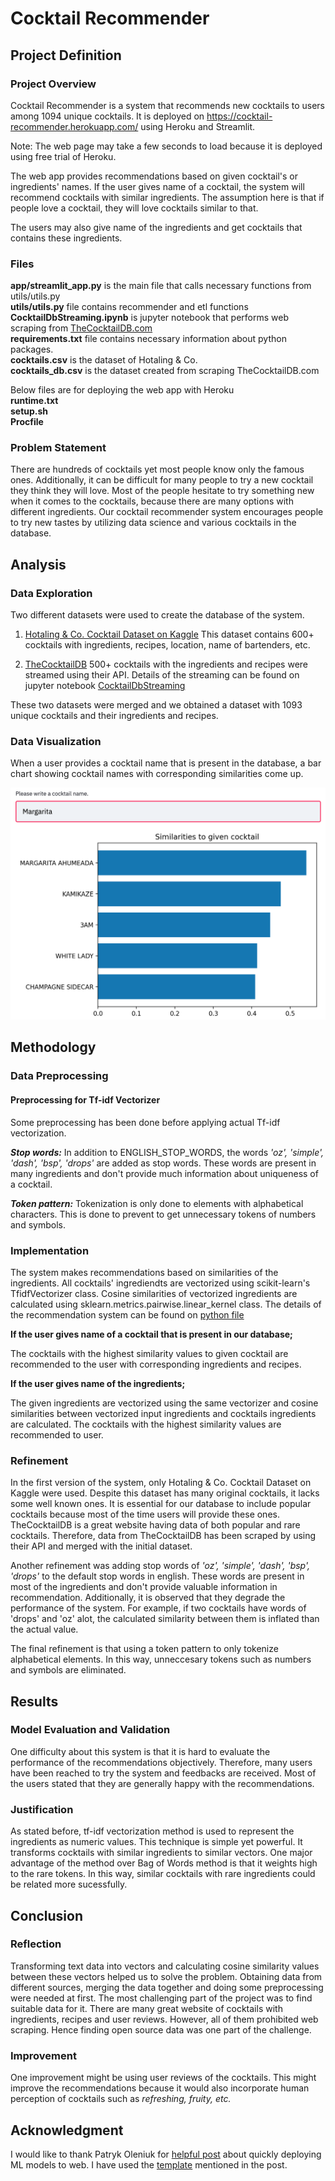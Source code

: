 # Cocktail Recommender

## Project Definition

### Project Overview
Cocktail Recommender is a system that recommends new cocktails to users among 1094 unique cocktails. It is deployed on https://cocktail-recommender.herokuapp.com/ using Heroku and Streamlit.

Note: The web page may take a few seconds to load because it is deployed using free trial of Heroku.

The web app provides recommendations based on given cocktail's or ingredients' names. If the user gives name of a cocktail, the system will recommend cocktails with similar ingredients. The assumption here is that if people love a cocktail, they will love cocktails similar to that. 

The users may also give name of the ingredients and get cocktails that contains these ingredients.  

### Files
**app/streamlit_app.py** is the main file that calls necessary functions from utils/utils.py <br/>
**utils/utils.py** file contains recommender and etl functions <br/>
**CocktailDbStreaming.ipynb** is jupyter notebook that performs web scraping from [TheCocktailDB.com](https://www.thecocktaildb.com/) <br/>
**requirements.txt** file contains necessary information about python packages. <br/>
**cocktails.csv** is the dataset of Hotaling & Co.  <br/>
**cocktails_db.csv** is the dataset created from scraping TheCocktailDB.com  <br/>

Below files are for deploying the web app with Heroku  <br/>
**runtime.txt**  <br/>
**setup.sh**  <br/>
**Procfile**  <br/>


  


### Problem Statement
There are hundreds of cocktails yet most people know only the famous ones. Additionally, it can be difficult for many people to try a new cocktail they think they will love. Most of the people hesitate to try something new when it comes to the cocktails, because there are many options with different ingredients. Our cocktail recommender system encourages people to try new tastes by utilizing data science and various cocktails in the database.


## Analysis

### Data Exploration

Two different datasets were used to create the database of the system. 
1) [Hotaling & Co. Cocktail Dataset on Kaggle](https://www.kaggle.com/shuyangli94/cocktails-hotaling-co)
This dataset contains 600+ cocktails with ingredients, recipes, location, name of bartenders, etc.

2) [TheCocktailDB](https://www.thecocktaildb.com/) 
500+ cocktails with the ingredients and recipes were streamed using their API. Details of the streaming can be found on jupyter notebook [CocktailDbStreaming](https://github.com/OzanGenc/CocktailAnalysis/blob/main/CocktailDbStreaming.ipynb)

These two datasets were merged and we obtained a dataset with 1093 unique cocktails and their ingredients and recipes.  


### Data Visualization
When a user provides a cocktail name that is present in the database, a bar chart showing cocktail names with corresponding similarities come up.

![](https://github.com/OzanGenc/CocktailAnalysis/blob/main/cocktail_recommendations_example_image.png)



## Methodology


### Data Preprocessing

#### Preprocessing for Tf-idf Vectorizer
Some preprocessing has been done before applying actual Tf-idf vectorization. 

***Stop words:*** In addition to ENGLISH_STOP_WORDS, the words *'oz', 'simple', 'dash', 'bsp', 'drops'* are added as stop words. These words are present in many ingredients and don't provide much information about uniqueness of a cocktail. 

***Token pattern:*** Tokenization is only done to elements with alphabetical characters. This is done to prevent to get unnecessary tokens of numbers and symbols.


### Implementation
The system makes recommendations based on similarities of the ingredients. All cocktails' ingrediendts are vectorized using scikit-learn's TfidfVectorizer class. Cosine similarities of vectorized ingredients are calculated using sklearn.metrics.pairwise.linear_kernel class. The details of the recommendation system can be found on [python file](https://github.com/OzanGenc/CocktailAnalysis/blob/main/utils/utils.py)

**If the user gives name of a cocktail that is present in our database;**

The cocktails with the highest similarity values to given cocktail are recommended to the user with corresponding ingredients and recipes.  

**If the user gives name of the ingredients;**

The given ingredients are vectorized using the same vectorizer and cosine similarities between vectorized input ingredients and cocktails ingredients are calculated. The cocktails with the highest similarity values are recommended to user. 


### Refinement
In the first version of the system, only Hotaling & Co. Cocktail Dataset on Kaggle were used. Despite this dataset has many original cocktails, it lacks some well known ones. It is essential for our database to include popular cocktails because most of the time users will provide these ones. TheCocktailDB is a great website having data of both popular and rare cocktails. Therefore, data from TheCocktailDB has been scraped by using their API and merged with the initial dataset.

Another refinement was adding stop words of *'oz', 'simple', 'dash', 'bsp', 'drops'* to the default stop words in english. These words are present in most of the ingredients and don't provide valuable information in recommendation. Additionally, it is observed that they degrade the performance of the system. For example, if two cocktails have words of 'drops' and 'oz' alot, the calculated similarity between them is inflated than the actual value.

The final refinement is that using a token pattern to only tokenize alphabetical elements. In this way, unneccesary tokens such as numbers and symbols are eliminated.  


## Results

### Model Evaluation and Validation
One difficulty about this system is that it is hard to evaluate the performance of the recommendations objectively. Therefore, many users have been reached to try the system and feedbacks are received. Most of the users stated that they are generally happy with the recommendations.

### Justification
As stated before, tf-idf vectorization method is used to represent the ingredients as numeric values. This technique is simple yet powerful. It transforms cocktails with similar ingredients to similar vectors. One major advantage of the method over Bag of Words method is that it weights high to the rare tokens. In this way, similar cocktails with rare ingredients could be related more sucessfully. 



## Conclusion  

### Reflection
Transforming text data into vectors and calculating cosine similarity values between these vectors helped us to solve the problem. Obtaining data from different sources, merging the data together and doing some preprocessing were needed at first. The most challenging part of the project was to find suitable data for it. There are many great website of cocktails with ingredients, recipes and user reviews. However, all of them prohibited web scraping. Hence finding open source data was one part of the challenge.  

### Improvement
One improvement might be using user reviews of the cocktails. This might improve the recommendations because it would also incorporate human perception of cocktails such as *refreshing, fruity, etc.*  


## Acknowledgment

I would like to thank Patryk Oleniuk for [helpful post](https://towardsdatascience.com/show-your-ml-project-to-the-internet-in-minutes-2a7bc3167bd0) about quickly deploying ML models to web. I have used the [template](https://github.com/patryk-oleniuk/streamlit-heroku-template) mentioned in the post.  



